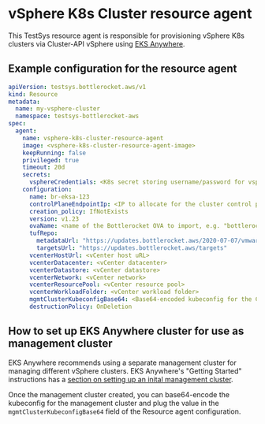 # vSphere K8s Cluster resource agent

This TestSys resource agent is responsible for provisioning vSphere K8s clusters via Cluster-API vSphere using [EKS Anywhere](https://github.com/aws/eks-anywhere).

## Example configuration for the resource agent

```yaml
apiVersion: testsys.bottlerocket.aws/v1
kind: Resource
metadata:
  name: my-vsphere-cluster
  namespace: testsys-bottlerocket-aws
spec:
  agent:
    name: vsphere-k8s-cluster-resource-agent
    image: <vsphere-k8s-cluster-resource-agent-image>
    keepRunning: false
    privileged: true
    timeout: 20d
    secrets:
      vsphereCredentials: <K8s secret storing username/password for vsphere API>
    configuration:
      name: br-eksa-123
      controlPlaneEndpointIp: <IP to allocate for the cluster control plane endpoint>
      creation_policy: IfNotExists
      version: v1.23
      ovaName: <name of the Bottlerocket OVA to import, e.g. "bottlerocket-vmware-k8s-1.23-x86_64-v1.10.1.ova">
      tufRepo:
        metadataUrl: "https://updates.bottlerocket.aws/2020-07-07/vmware-k8s-1.23/x86_64/"
        targetsUrl: "https://updates.bottlerocket.aws/targets"
      vcenterHostUrl: <vCenter host uRL>
      vcenterDatacenter: <vCenter datacenter>
      vcenterDatastore: <vCenter datastore>
      vcenterNetwork: <vCenter network>
      vcenterResourcePool: <vCenter resource pool>
      vcenterWorkloadFolder: <vCenter workload folder>
      mgmtClusterKubeconfigBase64: <Base64-encoded kubeconfig for the CAPI management cluster used to deploy the vSphere cluster>
      destructionPolicy: OnDeletion
```

## How to set up EKS Anywhere cluster for use as management cluster

EKS Anywhere recommends using a separate management cluster for managing different vSphere clusters.
EKS Anywhere's "Getting Started" instructions has a [section on setting up an inital management cluster](https://anywhere.eks.amazonaws.com/docs/getting-started/production-environment/vsphere-getstarted/#create-an-initial-cluster).

Once the management cluster created, you can base64-encode the kubeconfig for the management cluster and plug the value in the `mgmtClusterKubeconfigBase64` field of the Resource agent configuration.
